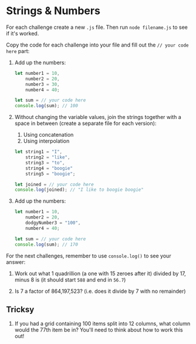 # Strings & Numbers

For each challenge create a new `.js` file. Then run `node filename.js` to see if it's worked.

Copy the code for each challenge into your file and fill out the `// your code here` part:

1) Add up the numbers:

    ```javascript
    let number1 = 10,
        number2 = 20,
        number3 = 30,
        number4 = 40;

    let sum = // your code here
    console.log(sum); // 100
    ```

1) Without changing the variable values, join the strings together with a space in between (create a separate file for each version):

    1. Using concatenation
    2. Using interpolation

    ```javascript
    let string1 = "I",
        string2 = "like",
        string3 = "to",
        string4 = "boogie"
        string5 = "boogie";

    let joined = // your code here
    console.log(joined); // "I like to boogie boogie"
    ```

1) Add up the numbers:

    ```javascript
    let number1 = 10,
        number2 = 20,
        dodgyNumber3 = "100",
        number4 = 40;

    let sum = // your code here
    console.log(sum); // 170
    ```

For the next challenges, remember to use `console.log()` to see your answer:

1) Work out what 1 quadrillion (a one with 15 zeroes after it) divided by 17, minus 8 is (it should start `588` and end in `56.7`)

1) Is 7 a factor of 864,197,523? (i.e. does it divide by 7 with no remainder)

## Tricksy

1) If you had a grid containing 100 items split into 12 columns, what column would the 77th item be in? You'll need to think about how to work this out!
